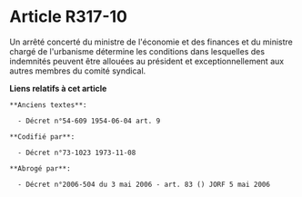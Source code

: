 # Article R317-10

Un arrêté concerté du ministre de l'économie et des finances et du ministre chargé de l'urbanisme détermine les conditions
dans lesquelles des indemnités peuvent être allouées au président et exceptionnellement aux autres membres du comité
syndical.

**Liens relatifs à cet article**

	**Anciens textes**:

	  - Décret n°54-609 1954-06-04 art. 9

	**Codifié par**:

	  - Décret n°73-1023 1973-11-08

	**Abrogé par**:

	  - Décret n°2006-504 du 3 mai 2006 - art. 83 () JORF 5 mai 2006
